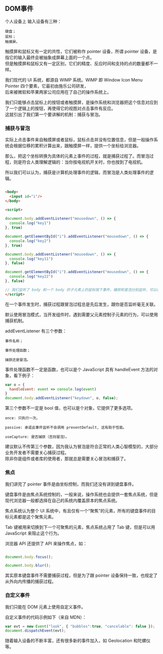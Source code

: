 ## DOM事件

个人设备上 输入设备有三种：

```
键盘；
鼠标；
触摸屏。
```

触摸屏和鼠标又有一定的共性，它们被称作 pointer 设备，所谓 pointer 设备，是指它的输入最终会被抽象成屏幕上面的一个点。  
但是触摸屏和鼠标又有一定区别，它们的精度、反应时间和支持的点的数量都不一样。  

我们现代的 UI 系统，都源自 WIMP 系统。WIMP 即 Window Icon Menu Pointer 四个要素，它最初由施乐公司研发，  
后来被微软和苹果两家公司应用在了自己的操作系统上。


我们只能够点击鼠标上的按钮或者触摸屏，是操作系统和浏览器把这个信息对应到了一个逻辑上的按钮，再使得它的视图对点击事件有反应。  
这就引出了我们第一个要讲解的机制：捕获与冒泡。  

### 捕获与冒泡

实际上点击事件来自触摸屏或者鼠标，鼠标点击并没有位置信息，但是一般操作系统会根据位移的累积计算出来，跟触摸屏一样，提供一个坐标给浏览器。

那么，把这个坐标转换为具体的元素上事件的过程，就是捕获过程了。而冒泡过程，则是符合人类理解逻辑的：当你按电视机开关时，你也按到了电视机。

所以我们可以认为，捕获是计算机处理事件的逻辑，而冒泡是人类处理事件的逻辑。

```html

<body>
  <input id="i"/>
</body>

<script>
	
document.body.addEventListener("mousedown", () => {
  console.log("key1")
}, true)

document.getElementById("i").addEventListener("mousedown", () => {
  console.log("key2")
}, true)

document.body.addEventListener("mousedown", () => {
  console.log("key11")
}, false)

document.getElementById("i").addEventListener("mousedown", () => {
  console.log("key22")
}, false)

// 我们监听了 body 和一个 body 的子元素上的鼠标按下事件，捕获和冒泡分别监听，可以看到，最终产生的顺序是： “key1”  “key2”  “key22 “key11”
</script>

```

在一个事件发生时，捕获过程跟冒泡过程总是先后发生，跟你是否监听毫无关联。

默认使用冒泡模式，当开发组件时，遇到需要父元素控制子元素的行为，可以使用捕获机制。

addEventListener 有三个参数：

```
事件名称；

事件处理函数；

捕获还是冒泡。

```

事件处理函数不一定是函数，也可以是个 JavaScript 具有 handleEvent 方法的对象，看下例子：

```js
var o = {
  handleEvent: event => console.log(event)
}
document.body.addEventListener("keydown", o, false);
```

第三个参数不一定是 bool 值，也可以是个对象，它提供了更多选项。

```
once: 只执行一次。

passive: 承诺此事件监听不会调用 preventDefault, 这有助于性能。

useCapture: 是否捕获（否则冒泡）。

```

建议默认不传第三个参数，因为我认为冒泡是符合正常的人类心智模型的，大部分业务开发者不需要关心捕获过程。  
除非你是组件或者库的使用者，那就总是需要关心冒泡和捕获了。  

### 焦点

我们讲完了 pointer 事件是由坐标控制，而我们还没有讲到键盘事件。

键盘事件是由焦点系统控制的，一般来说，操作系统也会提供一套焦点系统，但是现代浏览器一般都选择在自己的系统内覆盖原本的焦点系统。

焦点系统认为整个 UI 系统中，有且仅有一个“聚焦”的元素，所有的键盘事件的目标元素都是这个聚焦元素。

Tab 键被用来切换到下一个可聚焦的元素，焦点系统占用了 Tab 键，但是可以用 JavaScript 来阻止这个行为。

浏览器 API 还提供了 API 来操作焦点，如：

```js

document.body.focus();

document.body.blur();

```

其实原本键盘事件不需要捕获过程，但是为了跟 pointer 设备保持一致，也规定了从外向内传播的捕获过程。

### 自定义事件


我们只能在 DOM 元素上使用自定义事件。

自定义事件的代码示例如下（来自 MDN）：

```js
var evt = new Event("look", { "bubbles":true, "cancelable": false });
document.dispatchEvent(evt);
```

随着输入设备的不断丰富，还有很多新的事件加入，如 Geolocation 和陀螺仪等。